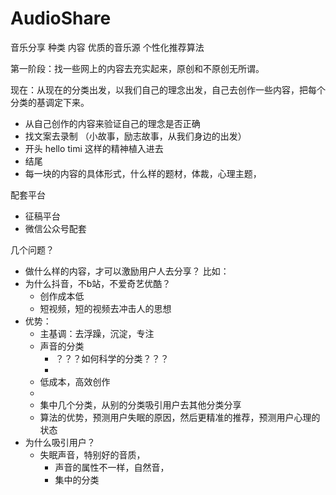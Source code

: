 # AudioShare

音乐分享 种类 内容 优质的音乐源 个性化推荐算法


第一阶段：找一些网上的内容去充实起来，原创和不原创无所谓。

现在：从现在的分类出发，以我们自己的理念出发，自己去创作一些内容，把每个分类的基调定下来。
+ 从自己创作的内容来验证自己的理念是否正确
+ 找文案去录制 （小故事，励志故事，从我们身边的出发）
+ 开头 hello timi 这样的精神植入进去
+ 结尾 
+ 每一块的内容的具体形式，什么样的题材，体裁，心理主题，

配套平台
+ 征稿平台
+ 微信公众号配套

几个问题？
+ 做什么样的内容，才可以激励用户人去分享？
  比如：
+ 为什么抖音，不b站，不爱奇艺优酷？
  + 创作成本低
  + 短视频，短的视频去冲击人的思想
+ 优势：
  + 主基调：去浮躁，沉淀，专注
  + 声音的分类
    + ？？？如何科学的分类？？？
    + 
  + 低成本，高效创作
  + 
  + 集中几个分类，从别的分类吸引用户去其他分类分享
  + 算法的优势，预测用户失眠的原因，然后更精准的推荐，预测用户心理的状态
+ 为什么吸引用户？
  + 失眠声音，特别好的音质，
    + 声音的属性不一样，自然音，
    + 集中的分类
  
  
